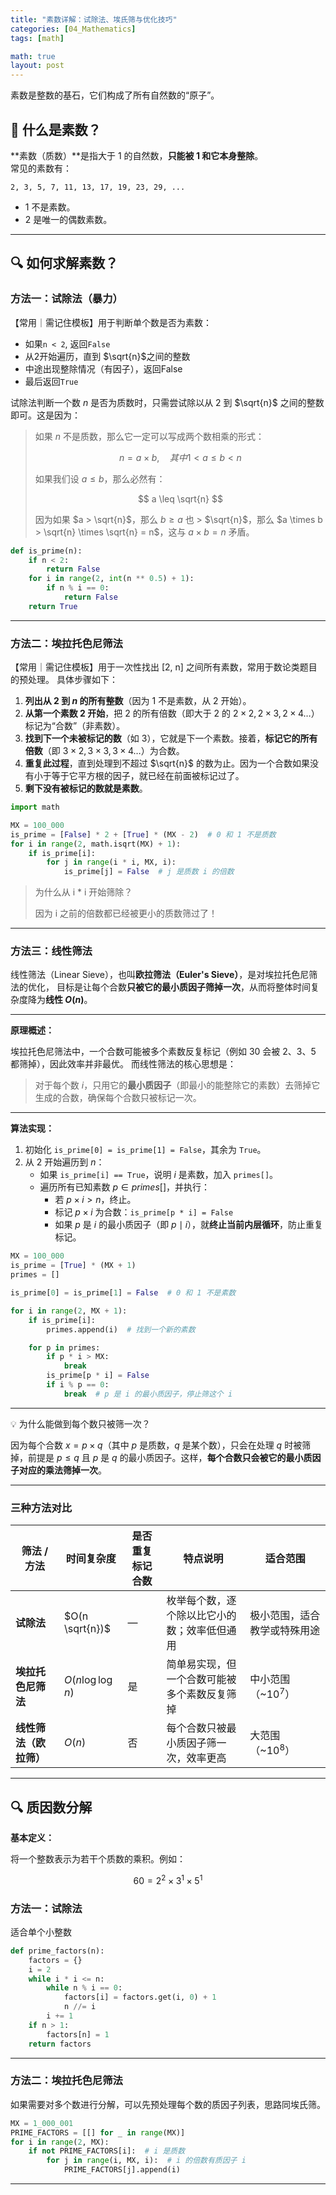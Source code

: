 ```yaml
---
title: "素数详解：试除法、埃氏筛与优化技巧"
categories: [04_Mathematics]
tags: [math]

math: true
layout: post
---
```


素数是整数的基石，它们构成了所有自然数的“原子”。

## 📌 什么是素数？

**素数（质数）**是指大于 1 的自然数，**只能被 1 和它本身整除**。  
常见的素数有：
```
2, 3, 5, 7, 11, 13, 17, 19, 23, 29, ...
````
- 1 不是素数。
- 2 是唯一的偶数素数。

---

## 🔍 如何求解素数？

### 方法一：试除法（暴力）
【常用｜需记住模板】用于判断单个数是否为素数：
- 如果`n < 2`, 返回`False`
- 从2开始遍历，直到 $\sqrt{n}$之间的整数
- 中途出现整除情况（有因子），返回False
- 最后返回`True`

试除法判断一个数 $n$ 是否为质数时，只需尝试除以从 2 到 $\sqrt{n}$ 之间的整数即可。这是因为：
> 
> 如果 $n$ 不是质数，那么它一定可以写成两个数相乘的形式：
> 
> $$
> n = a \times b,\quad 其中 1 < a \leq b < n
> $$
> 
> 如果我们设 $a \leq b$，那么必然有：
> 
> $$
> a \leq \sqrt{n}
> $$
> 
> 因为如果 $a > \sqrt{n}$，那么 $b \geq a$ 也 > $\sqrt{n}$，那么 $a \times b > \sqrt{n} \times \sqrt{n} = n$，这与 $a \times b = n$ 矛盾。

```python
def is_prime(n):
    if n < 2:
        return False
    for i in range(2, int(n ** 0.5) + 1):
        if n % i == 0:
            return False
    return True
````

---

### 方法二：埃拉托色尼筛法
【常用｜需记住模板】用于一次性找出 [2, n] 之间所有素数，常用于数论类题目的预处理。
具体步骤如下：
1. **列出从 2 到 $n$ 的所有整数**（因为 1 不是素数，从 2 开始）。
2. **从第一个素数 2 开始**，把 2 的所有倍数（即大于 2 的 $2 \times 2, 2 \times 3, 2 \times 4 \dots$）标记为“合数”（非素数）。
3. **找到下一个未被标记的数**（如 3），它就是下一个素数。接着，**标记它的所有倍数**（即 $3 \times 2, 3 \times 3, 3 \times 4 \dots$）为合数。
4. **重复此过程**，直到处理到不超过 $\sqrt{n}$ 的数为止。因为一个合数如果没有小于等于它平方根的因子，就已经在前面被标记过了。
5. **剩下没有被标记的数就是素数**。

```python
import math

MX = 100_000
is_prime = [False] * 2 + [True] * (MX - 2)  # 0 和 1 不是质数
for i in range(2, math.isqrt(MX) + 1):
    if is_prime[i]:
        for j in range(i * i, MX, i):
            is_prime[j] = False  # j 是质数 i 的倍数
```

> 为什么从 i * i 开始筛除？
> 
> 因为 i 之前的倍数都已经被更小的质数筛过了！

---

### 方法三：线性筛法
线性筛法（Linear Sieve），也叫**欧拉筛法（Euler's Sieve）**，是对埃拉托色尼筛法的优化，
目标是让每个合数**只被它的最小质因子筛掉一次**，从而将整体时间复杂度降为**线性 $O(n)$**。

---

**原理概述：**

埃拉托色尼筛法中，一个合数可能被多个素数反复标记（例如 30 会被 2、3、5 都筛掉），因此效率并非最优。 而线性筛法的核心思想是：

> 对于每个数 $i$，只用它的**最小质因子**（即最小的能整除它的素数）去筛掉它生成的合数，确保每个合数只被标记一次。

---

**算法实现：**
1. 初始化 `is_prime[0] = is_prime[1] = False`，其余为 `True`。
2. 从 2 开始遍历到 $n$：
   * 如果 `is_prime[i] == True`，说明 $i$ 是素数，加入 `primes[]`。
   * 遍历所有已知素数 $p \in primes[]$，并执行：
     * 若 $p \times i > n$，终止。
     * 标记 $p \times i$ 为合数：`is_prime[p * i] = False`
     * 如果 $p$ 是 $i$ 的最小质因子（即 $p \mid i$），就**终止当前内层循环**，防止重复标记。

```python
MX = 100_000
is_prime = [True] * (MX + 1)
primes = []

is_prime[0] = is_prime[1] = False  # 0 和 1 不是素数

for i in range(2, MX + 1):
    if is_prime[i]:
        primes.append(i)  # 找到一个新的素数

    for p in primes:
        if p * i > MX:
            break
        is_prime[p * i] = False
        if i % p == 0:
            break  # p 是 i 的最小质因子，停止筛这个 i
```

---

💡 为什么能做到每个数只被筛一次？

因为每个合数 $x = p \times q$（其中 $p$ 是质数，$q$ 是某个数），只会在处理 $q$ 时被筛掉，前提是 $p \leq q$ 且 $p$ 是 $q$ 的最小质因子。这样，**每个合数只会被它的最小质因子对应的乘法筛掉一次**。

---

### 三种方法对比

| 筛法 / 方法       | 时间复杂度              | 是否重复标记合数 | 特点说明                   | 适合范围           |
| ------------- | ------------------ | -------- | ---------------------- | -------------- |
| **试除法**       | $O(n \sqrt{n})$    | —        | 枚举每个数，逐个除以比它小的数；效率低但通用 | 极小范围，适合教学或特殊用途 |
| **埃拉托色尼筛法**   | $O(n \log \log n)$ | 是        | 简单易实现，但一个合数可能被多个素数反复筛掉 | 中小范围（\~$10^7$） |
| **线性筛法（欧拉筛）** | $O(n)$             | 否        | 每个合数只被最小质因子筛一次，效率更高    | 大范围（\~$10^8$）  |

---

## 🔍 质因数分解

**基本定义：**

将一个整数表示为若干个质数的乘积。例如：

$$
60 = 2^2 \times 3^1 \times 5^1
$$

### 方法一：试除法

适合单个小整数

```python
def prime_factors(n):
    factors = {}
    i = 2
    while i * i <= n:
        while n % i == 0:
            factors[i] = factors.get(i, 0) + 1
            n //= i
        i += 1
    if n > 1:
        factors[n] = 1
    return factors
```

---

### 方法二：埃拉托色尼筛法

如果需要对多个数进行分解，可以先预处理每个数的质因子列表，思路同埃氏筛。

```python
MX = 1_000_001
PRIME_FACTORS = [[] for _ in range(MX)]
for i in range(2, MX):
    if not PRIME_FACTORS[i]:  # i 是质数
        for j in range(i, MX, i):  # i 的倍数有质因子 i
            PRIME_FACTORS[j].append(i)
```

---
